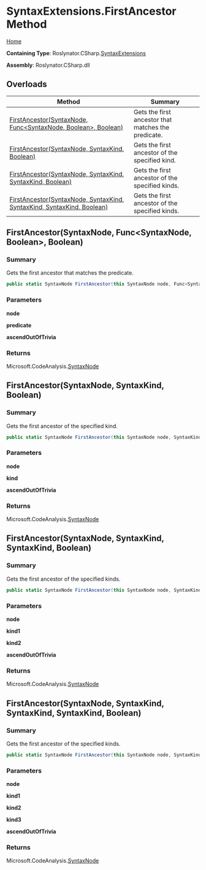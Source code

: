 <a name="_top"></a>

# SyntaxExtensions\.FirstAncestor Method

[Home](../../../../README.md#_top)

**Containing Type**: Roslynator\.CSharp\.[SyntaxExtensions](../README.md#_top)

**Assembly**: Roslynator\.CSharp\.dll

## Overloads

| Method | Summary |
| ------ | ------- |
| [FirstAncestor(SyntaxNode, Func\<SyntaxNode, Boolean>, Boolean)](#Roslynator_CSharp_SyntaxExtensions_FirstAncestor_Microsoft_CodeAnalysis_SyntaxNode_System_Func_Microsoft_CodeAnalysis_SyntaxNode_System_Boolean__System_Boolean_) | Gets the first ancestor that matches the predicate\. |
| [FirstAncestor(SyntaxNode, SyntaxKind, Boolean)](#Roslynator_CSharp_SyntaxExtensions_FirstAncestor_Microsoft_CodeAnalysis_SyntaxNode_Microsoft_CodeAnalysis_CSharp_SyntaxKind_System_Boolean_) | Gets the first ancestor of the specified kind\. |
| [FirstAncestor(SyntaxNode, SyntaxKind, SyntaxKind, Boolean)](#Roslynator_CSharp_SyntaxExtensions_FirstAncestor_Microsoft_CodeAnalysis_SyntaxNode_Microsoft_CodeAnalysis_CSharp_SyntaxKind_Microsoft_CodeAnalysis_CSharp_SyntaxKind_System_Boolean_) | Gets the first ancestor of the specified kinds\. |
| [FirstAncestor(SyntaxNode, SyntaxKind, SyntaxKind, SyntaxKind, Boolean)](#Roslynator_CSharp_SyntaxExtensions_FirstAncestor_Microsoft_CodeAnalysis_SyntaxNode_Microsoft_CodeAnalysis_CSharp_SyntaxKind_Microsoft_CodeAnalysis_CSharp_SyntaxKind_Microsoft_CodeAnalysis_CSharp_SyntaxKind_System_Boolean_) | Gets the first ancestor of the specified kinds\. |

## FirstAncestor\(SyntaxNode, Func\<SyntaxNode, Boolean>, Boolean\) <a name="Roslynator_CSharp_SyntaxExtensions_FirstAncestor_Microsoft_CodeAnalysis_SyntaxNode_System_Func_Microsoft_CodeAnalysis_SyntaxNode_System_Boolean__System_Boolean_"></a>

### Summary

Gets the first ancestor that matches the predicate\.

```csharp
public static SyntaxNode FirstAncestor(this SyntaxNode node, Func<SyntaxNode, bool> predicate, bool ascendOutOfTrivia = true)
```

### Parameters

**node**

**predicate**

**ascendOutOfTrivia**

### Returns

Microsoft\.CodeAnalysis\.[SyntaxNode](https://docs.microsoft.com/en-us/dotnet/api/microsoft.codeanalysis.syntaxnode)

## FirstAncestor\(SyntaxNode, SyntaxKind, Boolean\) <a name="Roslynator_CSharp_SyntaxExtensions_FirstAncestor_Microsoft_CodeAnalysis_SyntaxNode_Microsoft_CodeAnalysis_CSharp_SyntaxKind_System_Boolean_"></a>

### Summary

Gets the first ancestor of the specified kind\.

```csharp
public static SyntaxNode FirstAncestor(this SyntaxNode node, SyntaxKind kind, bool ascendOutOfTrivia = true)
```

### Parameters

**node**

**kind**

**ascendOutOfTrivia**

### Returns

Microsoft\.CodeAnalysis\.[SyntaxNode](https://docs.microsoft.com/en-us/dotnet/api/microsoft.codeanalysis.syntaxnode)

## FirstAncestor\(SyntaxNode, SyntaxKind, SyntaxKind, Boolean\) <a name="Roslynator_CSharp_SyntaxExtensions_FirstAncestor_Microsoft_CodeAnalysis_SyntaxNode_Microsoft_CodeAnalysis_CSharp_SyntaxKind_Microsoft_CodeAnalysis_CSharp_SyntaxKind_System_Boolean_"></a>

### Summary

Gets the first ancestor of the specified kinds\.

```csharp
public static SyntaxNode FirstAncestor(this SyntaxNode node, SyntaxKind kind1, SyntaxKind kind2, bool ascendOutOfTrivia = true)
```

### Parameters

**node**

**kind1**

**kind2**

**ascendOutOfTrivia**

### Returns

Microsoft\.CodeAnalysis\.[SyntaxNode](https://docs.microsoft.com/en-us/dotnet/api/microsoft.codeanalysis.syntaxnode)

## FirstAncestor\(SyntaxNode, SyntaxKind, SyntaxKind, SyntaxKind, Boolean\) <a name="Roslynator_CSharp_SyntaxExtensions_FirstAncestor_Microsoft_CodeAnalysis_SyntaxNode_Microsoft_CodeAnalysis_CSharp_SyntaxKind_Microsoft_CodeAnalysis_CSharp_SyntaxKind_Microsoft_CodeAnalysis_CSharp_SyntaxKind_System_Boolean_"></a>

### Summary

Gets the first ancestor of the specified kinds\.

```csharp
public static SyntaxNode FirstAncestor(this SyntaxNode node, SyntaxKind kind1, SyntaxKind kind2, SyntaxKind kind3, bool ascendOutOfTrivia = true)
```

### Parameters

**node**

**kind1**

**kind2**

**kind3**

**ascendOutOfTrivia**

### Returns

Microsoft\.CodeAnalysis\.[SyntaxNode](https://docs.microsoft.com/en-us/dotnet/api/microsoft.codeanalysis.syntaxnode)

